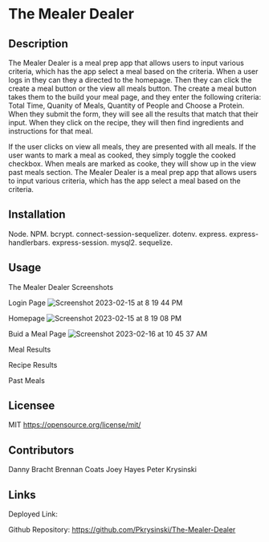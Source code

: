 # The Mealer Dealer

## Description

The Mealer Dealer is a meal prep app that allows users to input various criteria, which has the app select a meal based on the criteria. When a user logs in they can they a directed to the homepage. Then they can click the create a meal button or the view all meals button. The create a meal button takes them to the build your meal page, and they enter the following criteria: Total Time, Quanity of Meals, Quantity of People and Choose a Protein. When they submit the form, they will see all the results that match that their input. When they click on the recipe, they will then find ingredients and instructions for that meal.

If the user clicks on view all meals, they are presented with all meals. If the user wants to mark a meal as cooked, they simply toggle the cooked checkbox. When meals are marked as cooke, they will show up in the view past meals section.
The Mealer Dealer is a meal prep app that allows users to input various criteria, which has
the app select a meal based on the criteria. 

## Installation

Node. NPM. bcrypt. connect-session-sequelizer. dotenv. express. express-handlerbars. express-session. mysql2. sequelize. 

## Usage

The Mealer Dealer Screenshots

Login Page
![Screenshot 2023-02-15 at 8 19 44 PM](https://user-images.githubusercontent.com/17559972/219445378-ca47ac05-1b4f-4c5a-bc40-41bab2fd3752.png)

Homepage
![Screenshot 2023-02-15 at 8 19 08 PM](https://user-images.githubusercontent.com/17559972/219445477-d61d04b8-a18f-4e1a-be29-b88e71cf75aa.png)

Buid a Meal Page
![Screenshot 2023-02-16 at 10 45 37 AM](https://user-images.githubusercontent.com/17559972/219446210-76fb673a-e2c8-4db2-a518-3ace211da095.png)

Meal Results

Recipe Results

Past Meals

## Licensee
MIT
https://opensource.org/license/mit/

## Contributors

Danny Bracht
Brennan Coats
Joey Hayes
Peter Krysinski

## Links

Deployed Link: 

Github Repository: https://github.com/Pkrysinski/The-Mealer-Dealer
